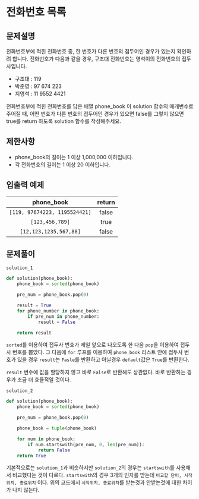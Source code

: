 # 전화번호 목록

## 문제설명

전화번호부에 적힌 전화번호 중, 한 번호가 다른 번호의 접두어인 경우가 있는지 확인하려 합니다.
전화번호가 다음과 같을 경우, 구조대 전화번호는 영석이의 전화번호의 접두사입니다.

- 구조대 : 119
- 박준영 : 97 674 223
- 지영석 : 11 9552 4421

전화번호부에 적힌 전화번호를 담은 배열 phone_book 이 solution 함수의 매개변수로 주어질 때, 어떤 번호가 다른 번호의 접두어인 경우가 있으면 false를 그렇지 않으면 true를 return 하도록 solution 함수를 작성해주세요.

## 제한사항

- phone_book의 길이는 1 이상 1,000,000 이하입니다.
- 각 전화번호의 길이는 1 이상 20 이하입니다.

## 입출력 예제

|phone_book	|return|
|:-------:|:-----:|
|`[119, 97674223, 1195524421]`|	false|
|`[123,456,789]`	|true|
|`[12,123,1235,567,88]`|false|

## 문제풀이
`solution_1`

```python
def solution(phone_book):
    phone_book = sorted(phone_book)

    pre_num = phone_book.pop(0)

    result = True
    for phone_number in phone_book:
        if pre_num in phone_number:
            result = False

    return result
```

`sorted`를 이용하여 접두사 번호가 제일 앞으로 나오도록 한 다음 `pop`을 이용하여 접두사 번호를 뽑았다.
그 다음에 `for` 루프를 이용하여 `phone_book` 리스트 안에 접두사 번호가 있을 경우 `result`는
`Fasle`를 반환하고 아닐경우 `default`값은 `True`를 반환한다.

`result` 변수에 값을 할당하지 않고 바로 `False`로 반환해도 상관없다. 바로 반환하는 경우가
조금 더 효율적일 것이다.

`solution_2`
```python
def solution(phone_book):
    phone_book = sorted(phone_book)

    pre_num = phone_book.pop(0)

    phone_book = tuple(phone_book)

    for num in phone_book:
        if num.startswith(pre_num, 0, len(pre_num)):
            return False
    return True
```

기본적으로는 `solution_1`과 비슷하지만 `solution_2`의 경우는 `startswith`를 사용해서
비교했다는 것이 다르다. `startswith`의 경우 3개의 인자를 받는데
`비교할 단어, 시작위치, 종료위치` 이다. 위의 코드에서 `시작위치, 종료위치`를 받는것과 안받는것에
대한 차이가 나지 않는다.

